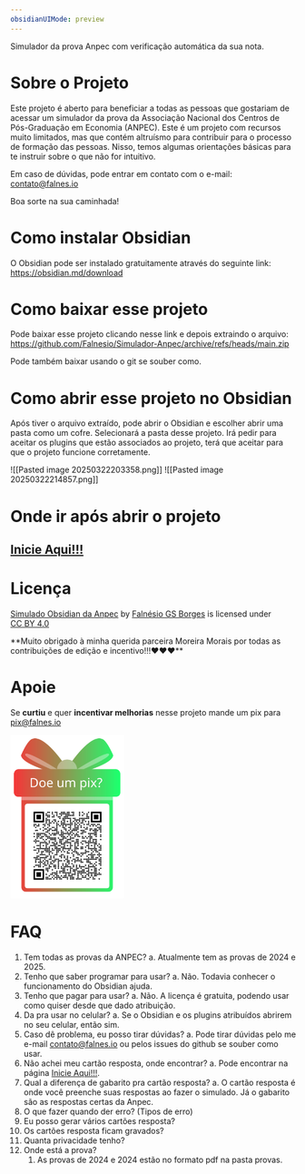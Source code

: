 ```yaml
---
obsidianUIMode: preview
---
```



Simulador da prova Anpec com verificação automática da sua nota.

# Sobre o Projeto 
Este projeto é aberto para beneficiar a todas as pessoas que gostariam de acessar um simulador da prova da Associação Nacional dos Centros de Pós-Graduação em Economia (ANPEC). Este é um projeto com recursos muito limitados, mas que contém altruísmo para contribuir para o processo de formação das pessoas. Nisso, temos algumas orientações básicas para te instruir sobre o que não for intuitivo. 

Em caso de dúvidas, pode entrar em contato com o e-mail: contato@falnes.io 

Boa sorte na sua caminhada!

# Como instalar Obsidian

O Obsidian pode ser instalado gratuitamente através do seguinte link:
https://obsidian.md/download

# Como baixar esse projeto

Pode baixar esse projeto clicando nesse link e depois extraindo o arquivo:
https://github.com/Falnesio/Simulador-Anpec/archive/refs/heads/main.zip

Pode também baixar usando o git se souber como.

# Como abrir esse projeto no Obsidian

Após tiver o arquivo extraído, pode abrir o Obsidian e escolher abrir uma pasta como um cofre. Selecionará a pasta desse projeto. Irá pedir para aceitar os plugins que estão associados ao projeto, terá que aceitar para que o projeto funcione corretamente.


![[Pasted image 20250322203358.png]]
![[Pasted image 20250322214857.png]]
# Onde ir após abrir o projeto
## [Inicie Aqui!!!](Inicie%20Aqui!!!.md)



# Licença 
<p xmlns:cc="http://creativecommons.org/ns#" xmlns:dct="http://purl.org/dc/terms/"><a property="dct:title" rel="cc:attributionURL" href="https://github.com/Falnesio/Simulador-Anpec">Simulado Obsidian da Anpec</a> by <a rel="cc:attributionURL dct:creator" property="cc:attributionName" href="https://falnes.io/">Falnésio GS Borges</a> is licensed under <a href="https://creativecommons.org/licenses/by/4.0/?ref=chooser-v1" target="_blank" rel="license noopener noreferrer" style="display:inline-block;">CC BY 4.0<img style="height:22px!important;margin-left:3px;vertical-align:text-bottom;" src="https://mirrors.creativecommons.org/presskit/icons/cc.svg?ref=chooser-v1" alt=""><img style="height:22px!important;margin-left:3px;vertical-align:text-bottom;" src="https://mirrors.creativecommons.org/presskit/icons/by.svg?ref=chooser-v1" alt=""></a></p>
**Muito obrigado à minha querida parceira Moreira Morais por todas as contribuições de edição e incentivo!!!❤️❤️❤️** 

# Apoie 

Se **curtiu** e quer **incentivar melhorias** nesse projeto mande um pix para pix@falnes.io

<img src="./assets/qr-code-plus.svg" width="200">

# FAQ

1. Tem todas as provas da ANPEC?
	a. Atualmente tem as provas de 2024 e 2025. 
2. Tenho que saber programar para usar?
	a. Não. Todavia conhecer o funcionamento do Obsidian ajuda.
3. Tenho que pagar para usar?
	a. Não. A licença é gratuita, podendo usar como quiser desde que dado atribuição. 
4. Da pra usar no celular?
	a. Se o Obsidian e os plugins atribuídos abrirem no seu celular, então sim. 
5. Caso dê problema, eu posso tirar dúvidas?
	a. Pode tirar dúvidas pelo me e-mail contato@falnes.io ou pelos issues do github se souber como usar. 
6. Não achei meu cartão resposta, onde encontrar?
	a. Pode encontrar na página  [Inicie Aqui!!!](Inicie%20Aqui!!!.md).
7. Qual a diferença de gabarito pra cartão resposta?
	a. O cartão resposta é onde você preenche suas respostas ao fazer o simulado.
	Já o gabarito são as respostas certas da Anpec. 
8. O que fazer quando der erro? (Tipos de erro)
9. Eu posso gerar vários cartões resposta?
10. Os cartões resposta ficam gravados?
11. Quanta privacidade tenho?
12. Onde está a prova?
	1. As provas de 2024 e 2024 estão no formato pdf na pasta provas. 



